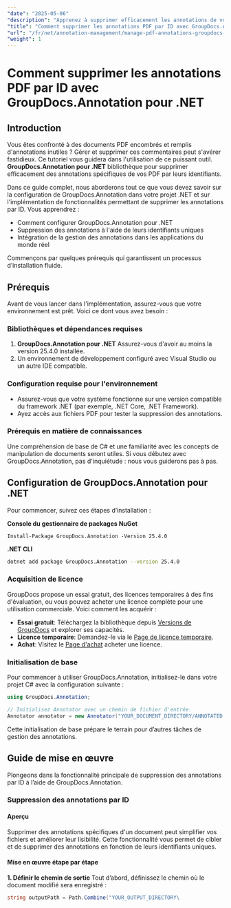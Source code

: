 ```yaml
---
"date": "2025-05-06"
"description": "Apprenez à supprimer efficacement les annotations de vos PDF et autres documents grâce à GroupDocs.Annotation pour .NET. Découvrez des guides étape par étape, des bonnes pratiques et des applications concrètes."
"title": "Comment supprimer les annotations PDF par ID avec GroupDocs.Annotation pour .NET"
"url": "/fr/net/annotation-management/manage-pdf-annotations-groupdocs-dotnet-remove-id/"
"weight": 1
---
```


# Comment supprimer les annotations PDF par ID avec GroupDocs.Annotation pour .NET

## Introduction

Vous êtes confronté à des documents PDF encombrés et remplis d'annotations inutiles ? Gérer et supprimer ces commentaires peut s'avérer fastidieux. Ce tutoriel vous guidera dans l'utilisation de ce puissant outil. **GroupDocs.Annotation pour .NET** bibliothèque pour supprimer efficacement des annotations spécifiques de vos PDF par leurs identifiants.

Dans ce guide complet, nous aborderons tout ce que vous devez savoir sur la configuration de GroupDocs.Annotation dans votre projet .NET et sur l'implémentation de fonctionnalités permettant de supprimer les annotations par ID. Vous apprendrez :
- Comment configurer GroupDocs.Annotation pour .NET
- Suppression des annotations à l'aide de leurs identifiants uniques
- Intégration de la gestion des annotations dans les applications du monde réel

Commençons par quelques prérequis qui garantissent un processus d’installation fluide.

## Prérequis

Avant de vous lancer dans l'implémentation, assurez-vous que votre environnement est prêt. Voici ce dont vous avez besoin :

### Bibliothèques et dépendances requises
1. **GroupDocs.Annotation pour .NET** Assurez-vous d'avoir au moins la version 25.4.0 installée.
2. Un environnement de développement configuré avec Visual Studio ou un autre IDE compatible.

### Configuration requise pour l'environnement
- Assurez-vous que votre système fonctionne sur une version compatible du framework .NET (par exemple, .NET Core, .NET Framework).
- Ayez accès aux fichiers PDF pour tester la suppression des annotations.

### Prérequis en matière de connaissances
Une compréhension de base de C# et une familiarité avec les concepts de manipulation de documents seront utiles. Si vous débutez avec GroupDocs.Annotation, pas d'inquiétude : nous vous guiderons pas à pas.

## Configuration de GroupDocs.Annotation pour .NET

Pour commencer, suivez ces étapes d’installation :

**Console du gestionnaire de packages NuGet**

```shell
Install-Package GroupDocs.Annotation -Version 25.4.0
```

**\.NET CLI**

```bash
dotnet add package GroupDocs.Annotation --version 25.4.0
```

### Acquisition de licence
GroupDocs propose un essai gratuit, des licences temporaires à des fins d'évaluation, ou vous pouvez acheter une licence complète pour une utilisation commerciale. Voici comment les acquérir :
- **Essai gratuit**: Téléchargez la bibliothèque depuis [Versions de GroupDocs](https://releases.groupdocs.com/annotation/net/) et explorer ses capacités.
- **Licence temporaire**: Demandez-le via le [Page de licence temporaire](https://purchase.groupdocs.com/temporary-license/).
- **Achat**: Visitez le [Page d'achat](https://purchase.groupdocs.com/buy) acheter une licence.

### Initialisation de base
Pour commencer à utiliser GroupDocs.Annotation, initialisez-le dans votre projet C# avec la configuration suivante :

```csharp
using GroupDocs.Annotation;

// Initialisez Annotator avec un chemin de fichier d'entrée.
Annotator annotator = new Annotator("YOUR_DOCUMENT_DIRECTORY/ANNOTATED.pdf");
```

Cette initialisation de base prépare le terrain pour d’autres tâches de gestion des annotations.

## Guide de mise en œuvre

Plongeons dans la fonctionnalité principale de suppression des annotations par ID à l’aide de GroupDocs.Annotation.

### Suppression des annotations par ID
#### Aperçu
Supprimer des annotations spécifiques d'un document peut simplifier vos fichiers et améliorer leur lisibilité. Cette fonctionnalité vous permet de cibler et de supprimer des annotations en fonction de leurs identifiants uniques.

#### Mise en œuvre étape par étape
**1. Définir le chemin de sortie**
Tout d’abord, définissez le chemin où le document modifié sera enregistré :

```csharp
string outputPath = Path.Combine("YOUR_OUTPUT_DIRECTORY\